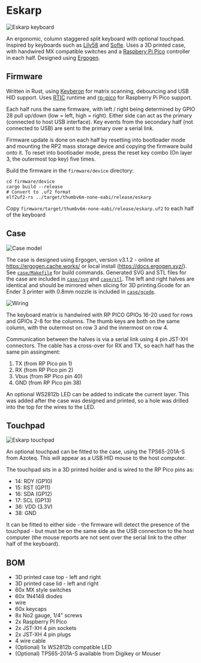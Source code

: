 # Eskarp

![Eskarp keyboard](media/eskarp_tp.jpg)

An ergonomic, column staggered split keyboard with optional touchpad.
Inspired by keyboards such as [Lily58](https://github.com/kata0510/Lily58)
and [Sofle](https://josefadamcik.github.io/SofleKeyboard/).  Uses a 3D
printed case, with handwired MX compatible switches and a [Raspbery Pi
Pico](https://www.raspberrypi.com/products/raspberry-pi-pico/) controller
in each half.  Designed using [Ergogen](https://ergogen.xyz/).

## Firmware

Written in Rust, using [Keyberon](https://github.com/TeXitoi/keyberon) for
matrix scanning, debouncing and USB HID support.  Uses [RTIC](https://rtic.rs/)
runtime and [rp-pico](https://crates.io/crates/rp-pico) for Raspberry Pi Pico
support.

Each half runs the same firmware, with left / right being determined by GPIO 28
pull up/down (low = left, high = right).  Either side can act as the primary
(connected to host USB interface).  Key events from the secondary half (not
connected to USB) are sent to the primary over a serial link.

Firmware update is done on each half by resetting into bootloader mode and
mounting the RP2 mass storage device and copying the firmware build onto it.  To
reset into bootloader mode, press the reset key combo (On layer 3, the outermost
top key) five times.

Build the firmware in the `firmware/device` directory:

```
cd firmware/device
cargo build --release
# Convert to .uf2 format
elf2uf2-rs ../target/thumbv6m-none-eabi/release/eskarp
```

Copy `firmware/target/thumbv6m-none-eabi/release/eskarp.uf2` to each half of the keyboard

## Case

![Case model](media/case_model.png)

The case is designed using Ergogen, version v3.1.2 - online at
<https://ergogen.cache.works/> or local install (<https://docs.ergogen.xyz/>).
See [`case/Makefile`](case/Makefile) for build commands.  Generated SVG and STL
files for the case are included in [`case/svg`](case/svg) and
[`case/stl`](case/stl).  The left and right halves are identical and should be
mirrored when slicing for 3D printing.Gcode for an Ender 3 printer with 0.8mm
nozzle is included in [`case/gcode`](case/gcode).

![Wiring](media/wiring.jpg)

The keyboard matrix is handwired with RP PICO GPIOs 16-20 used for rows and
GPIOs 2-8 for the columns.  The thumb keys are both on the same column, with the
outermost on row 3 and the innermost on row 4.

Communication between the halves is via a serial link using 4 pin JST-XH
connectors.  The cable has a cross-over for RX and TX, so each half has the same
pin assingment:

1. TX (from RP Pico pin 1)
2. RX (from RP Pico pin 2)
3. Vbus (from RP Pico pin 40)
4. GND (from RP Pico pin 38)

An optional WS2812b LED can be added to indicate the current layer.  This was
added after the case was designed and printed, so a hole was drilled into the
top for the wires to the LED.

## Touchpad

![Eskarp touchpad](media/eskarp_tp_rhs.jpg)

An optional touchpad can be fitted to the case, using the TPS65-201A-S from
Azoteq.  This will appear as a USB HID mouse to the host computer.

The touchpad sits in a 3D printed holder and is wired to the RP Pico pins
as:

* 14: RDY (GP10)
* 15: RST (GP11)
* 16: SDA (GP12)
* 17: SCL (GP13)
* 36: VDD (3.3V)
* 38: GND

It can be fitted to either side - the firmware will detect the presence of
the touchpad - but must be on the same side as the USB connection to the
host computer (the mouse reports are not sent over the serial link to the
other half of the keyboard).

## BOM

* 3D printed case top - left and right
* 3D printed case lid - left and right
* 60x MX style switches
* 60x 1N4148 diodes
* wire
* 60x keycaps
* 8x No2 gauge, 1/4" screws
* 2x Raspberry PI Pico
* 2x JST-XH 4 pin sockets
* 2x JST-XH 4 pin plugs
* 4 wire cable
* (Optional) 1x WS2812b compatible LED
* (Optional) TPS65-201A-S available from Digikey or Mouser
